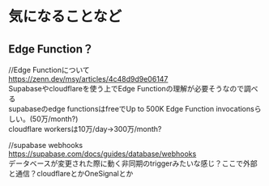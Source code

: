 # 気になることなど

## Edge Function？
//Edge Functionについて   
https://zenn.dev/msy/articles/4c48d9d9e06147    
Supabaseやcloudflareを使う上でEdge Functionの理解が必要そうなので調べる      
supabaseのedge functionsはfreeでUp to 500K Edge Function invocationsらしい。(50万/month?)    
cloudflare workersは10万/day→300万/month?


//supabase webhooks    
https://supabase.com/docs/guides/database/webhooks    
データベースが変更された際に動く非同期のtriggerみたいな感じ？ここで外部と通信？cloudflareとかOneSignalとか

